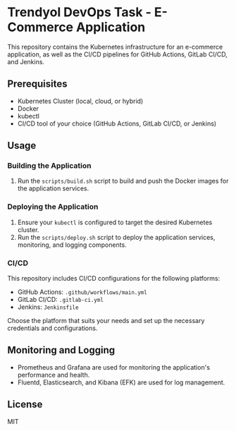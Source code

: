 # Trendyol DevOps Task - E-Commerce Application

This repository contains the Kubernetes infrastructure for an e-commerce application, as well as the CI/CD pipelines for GitHub Actions, GitLab CI/CD, and Jenkins.

## Prerequisites

- Kubernetes Cluster (local, cloud, or hybrid)
- Docker
- kubectl
- CI/CD tool of your choice (GitHub Actions, GitLab CI/CD, or Jenkins)

## Usage

### Building the Application

1. Run the `scripts/build.sh` script to build and push the Docker images for the application services.

### Deploying the Application

1. Ensure your `kubectl` is configured to target the desired Kubernetes cluster.
2. Run the `scripts/deploy.sh` script to deploy the application services, monitoring, and logging components.

### CI/CD

This repository includes CI/CD configurations for the following platforms:

- GitHub Actions: `.github/workflows/main.yml`
- GitLab CI/CD: `.gitlab-ci.yml`
- Jenkins: `Jenkinsfile`

Choose the platform that suits your needs and set up the necessary credentials and configurations.

## Monitoring and Logging

- Prometheus and Grafana are used for monitoring the application's performance and health.
- Fluentd, Elasticsearch, and Kibana (EFK) are used for log management.

## License

MIT

##